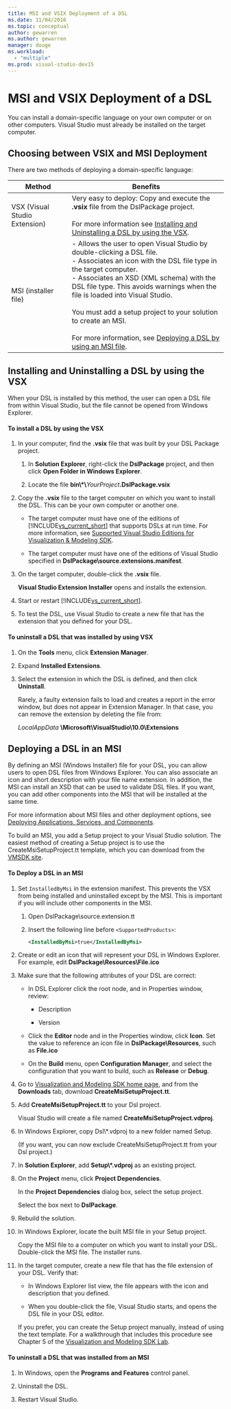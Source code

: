 ```yaml
---
title: MSI and VSIX Deployment of a DSL
ms.date: 11/04/2016
ms.topic: conceptual
author: gewarren
ms.author: gewarren
manager: douge
ms.workload:
  - "multiple"
ms.prod: visual-studio-dev15
---
```

# MSI and VSIX Deployment of a DSL
You can install a domain-specific language on your own computer or on other computers. Visual Studio must already be installed on the target computer.

## <a name="which"></a> Choosing between VSIX and MSI Deployment
 There are two methods of deploying a domain-specific language:

|Method|Benefits|
|-|-|
|VSX (Visual Studio Extension)|Very easy to deploy: Copy and execute the **.vsix** file from the DslPackage project.<br /><br /> For more information see [Installing and Uninstalling a DSL by using the VSX](#Installing).|
|MSI (installer file)|-   Allows the user to open Visual Studio by double-clicking a DSL file.<br />-   Associates an icon with the DSL file type in the target computer.<br />-   Associates an XSD (XML schema) with the DSL file type. This avoids warnings when the file is loaded into Visual Studio.<br /><br /> You must add a setup project to your solution to create an MSI.<br /><br /> For more information, see [Deploying a DSL by using an MSI file](#msi).|

## <a name="Installing"></a> Installing and Uninstalling a DSL by using the VSX
 When your DSL is installed by this method, the user can open a DSL file from within Visual Studio, but the file cannot be opened from Windows Explorer.

#### To install a DSL by using the VSX

1. In your computer, find the **.vsix** file that was built by your DSL Package project.

   1.  In **Solution Explorer**, right-click the **DslPackage** project, and then click **Open Folder in Windows Explorer**.

   2.  Locate the file **bin\\\*\\**_YourProject_**.DslPackage.vsix**

2. Copy the **.vsix** file to the target computer on which you want to install the DSL. This can be your own computer or another one.

   - The target computer must have one of the editions of [!INCLUDE[vs_current_short](../code-quality/includes/vs_current_short_md.md)] that supports DSLs at run time. For more information, see [Supported Visual Studio Editions for Visualization & Modeling SDK](../modeling/supported-visual-studio-editions-for-visualization-amp-modeling-sdk.md).

   - The target computer must have one of the editions of Visual Studio specified in **DslPackage\source.extensions.manifest**.

3. On the target computer, double-click the **.vsix** file.

    **Visual Studio Extension Installer** opens and installs the extension.

4. Start or restart [!INCLUDE[vs_current_short](../code-quality/includes/vs_current_short_md.md)].

5. To test the DSL, use Visual Studio to create a new file that has the extension that you defined for your DSL.

#### To uninstall a DSL that was installed by using VSX

1. On the **Tools** menu, click **Extension Manager**.

2. Expand **Installed Extensions**.

3. Select the extension in which the DSL is defined, and then click **Uninstall**.

   Rarely, a faulty extension fails to load and creates a report in the error window, but does not appear in Extension Manager. In that case, you can remove the extension by deleting the file from:

   *LocalAppData* **\Microsoft\VisualStudio\10.0\Extensions**

## <a name="msi"></a> Deploying a DSL in an MSI
 By defining an MSI (Windows Installer) file for your DSL, you can allow users to open DSL files from Windows Explorer. You can also associate an icon and short description with your file name extension. In addition, the MSI can install an XSD that can be used to validate DSL files. If you want, you can add other components into the MSI that will be installed at the same time.

 For more information about MSI files and other deployment options, see [Deploying Applications, Services, and Components](../deployment/deploying-applications-services-and-components.md).

 To build an MSI, you add a Setup project to your Visual Studio solution. The easiest method of creating a Setup project is to use the CreateMsiSetupProject.tt template, which you can download from the [VMSDK site](http://go.microsoft.com/fwlink/?LinkID=186128).

#### To Deploy a DSL in an MSI

1. Set `InstalledByMsi` in the extension manifest. This prevents the VSX from being installed and uninstalled except by the MSI. This is important if you will include other components in the MSI.

   1.  Open DslPackage\source.extension.tt

   2.  Insert the following line before `<SupportedProducts>`:

       ```xml
       <InstalledByMsi>true</InstalledByMsi>
       ```

2. Create or edit an icon that will represent your DSL in Windows Explorer. For example, edit **DslPackage\Resources\File.ico**

3. Make sure that the following attributes of your DSL are correct:

   -   In DSL Explorer click the root node, and in Properties window, review:

       -   Description

       -   Version

   -   Click the **Editor** node and in the Properties window, click **Icon**. Set the value to reference an icon file in **DslPackage\Resources**, such as **File.ico**

   -   On the **Build** menu, open **Configuration Manager**, and select the configuration that you want to build, such as **Release** or **Debug**.

4. Go to [Visualization and Modeling SDK home page](http://go.microsoft.com/fwlink/?LinkID=186128), and from the **Downloads** tab, download **CreateMsiSetupProject.tt**.

5. Add **CreateMsiSetupProject.tt** to your Dsl project.

    Visual Studio will create a file named **CreateMsiSetupProject.vdproj**.

6. In Windows Explorer, copy Dsl\\*.vdproj to a new folder named Setup.

    (If you want, you can now exclude CreateMsiSetupProject.tt from your Dsl project.)

7. In **Solution Explorer**, add **Setup\\\*.vdproj** as an existing project.

8. On the **Project** menu, click **Project Dependencies**.

    In the **Project Dependencies** dialog box, select the setup project.

    Select the box next to **DslPackage**.

9. Rebuild the solution.

10. In Windows Explorer, locate the built MSI file in your Setup project.

     Copy the MSI file to a computer on which you want to install your DSL. Double-click the MSI file. The installer runs.

11. In the target computer, create a new file that has the file extension of your DSL. Verify that:

    -   In Windows Explorer list view, the file appears with the icon and description that you defined.

    -   When you double-click the file, Visual Studio starts, and opens the DSL file in your DSL editor.

    If you prefer, you can create the Setup project manually, instead of using the text template. For a walkthrough that includes this procedure see Chapter 5 of the [Visualization and Modeling SDK Lab](http://go.microsoft.com/fwlink/?LinkId=208878).

#### To uninstall a DSL that was installed from an MSI

1.  In Windows, open the **Programs and Features** control panel.

2.  Uninstall the DSL.

3.  Restart Visual Studio.
